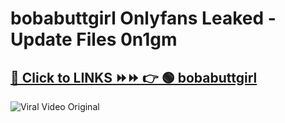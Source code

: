 
 # bobabuttgirl Onlyfans Leaked - Update Files 0n1gm

## <h2><a href="https://clipsfans.com/bobabuttgirl&ref=git">🔗 Click to LINKS ⏩⏩ 👉 🟢 bobabuttgirl </a></h2>

<a href="https://clipsfans.com/bobabuttgirl&ref=git" rel="nofollow" data-target="animated-image.originalLink"><img src="https://i.ibb.co.com/xMMVF88/686577567.gif" alt="Viral Video Original" style="max-width: 100%; display: inline-block;" data-target="animated-image.originalImage"></a>

